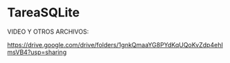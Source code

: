 # TareaSQLite

VIDEO Y OTROS ARCHIVOS:

https://drive.google.com/drive/folders/1gnkQmaaYG8PYdKqUQoKvZdp4ehImsVB4?usp=sharing
